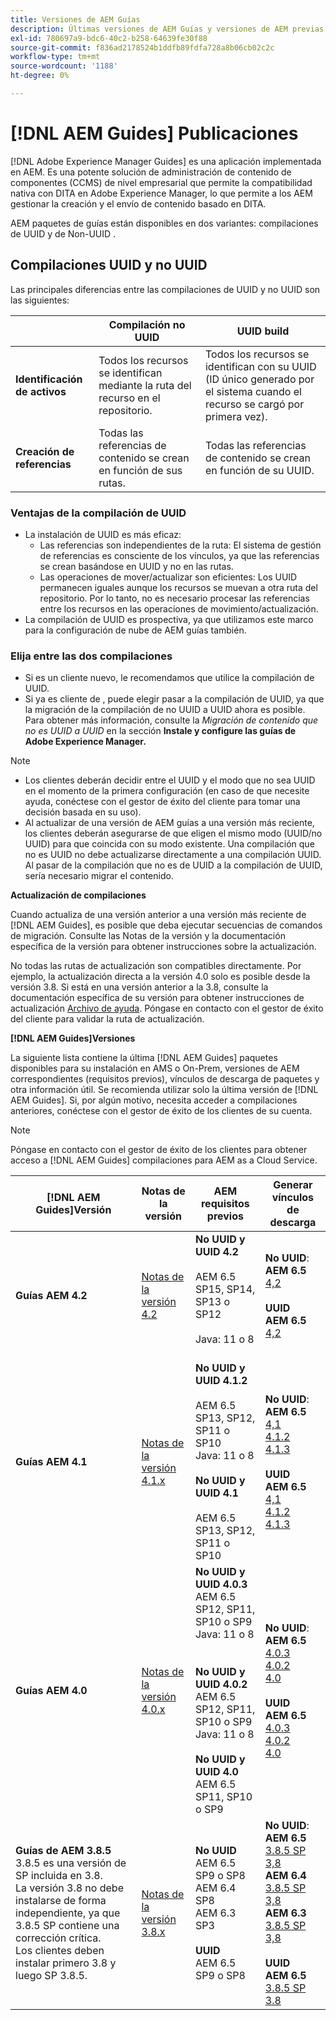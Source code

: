 ```yaml
---
title: Versiones de AEM Guías
description: Últimas versiones de AEM Guías y versiones de AEM previas
exl-id: 780697a9-bdc6-40c2-b258-64639fe30f88
source-git-commit: f836ad2178524b1ddfb89fdfa728a8b06cb02c2c
workflow-type: tm+mt
source-wordcount: '1188'
ht-degree: 0%

---
```


# [!DNL AEM Guides] Publicaciones

[!DNL Adobe Experience Manager Guides] es una aplicación implementada en AEM. Es una potente solución de administración de contenido de componentes (CCMS) de nivel empresarial que permite la compatibilidad nativa con DITA en Adobe Experience Manager, lo que permite a los AEM gestionar la creación y el envío de contenido basado en DITA.

AEM paquetes de guías están disponibles en dos variantes: compilaciones de UUID y de Non-UUID .

## Compilaciones UUID y no UUID

Las principales diferencias entre las compilaciones de UUID y no UUID son las siguientes:

|  | Compilación no UUID | UUID build |
|---|---|---|
| **Identificación de activos** | Todos los recursos se identifican mediante la ruta del recurso en el repositorio. | Todos los recursos se identifican con su UUID (ID único generado por el sistema cuando el recurso se cargó por primera vez). |
| **Creación de referencias** | Todas las referencias de contenido se crean en función de sus rutas. | Todas las referencias de contenido se crean en función de su UUID. |

### Ventajas de la compilación de UUID

* La instalación de UUID es más eficaz:
   * Las referencias son independientes de la ruta: El sistema de gestión de referencias es consciente de los vínculos, ya que las referencias se crean basándose en UUID y no en las rutas.
   * Las operaciones de mover/actualizar son eficientes: Los UUID permanecen iguales aunque los recursos se muevan a otra ruta del repositorio. Por lo tanto, no es necesario procesar las referencias entre los recursos en las operaciones de movimiento/actualización.
* La compilación de UUID es prospectiva, ya que utilizamos este marco para la configuración de nube de AEM guías también.


### Elija entre las dos compilaciones

* Si es un cliente nuevo, le recomendamos que utilice la compilación de UUID.
* Si ya es cliente de , puede elegir pasar a la compilación de UUID, ya que la migración de la compilación de no UUID a UUID ahora es posible. Para obtener más información, consulte la *Migración de contenido que no es UUID a UUID* en la sección **Instale y configure las guías de Adobe Experience Manager.**

>[!NOTE]
>
>* Los clientes deberán decidir entre el UUID y el modo que no sea UUID en el momento de la primera configuración (en caso de que necesite ayuda, conéctese con el gestor de éxito del cliente para tomar una decisión basada en su uso).
>* Al actualizar de una versión de AEM guías a una versión más reciente, los clientes deberán asegurarse de que eligen el mismo modo (UUID/no UUID) para que coincida con su modo existente. Una compilación que no es UUID no debe actualizarse directamente a una compilación UUID. Al pasar de la compilación que no es de UUID a la compilación de UUID, sería necesario migrar el contenido.


**Actualización de compilaciones**

Cuando actualiza de una versión anterior a una versión más reciente de [!DNL AEM Guides], es posible que deba ejecutar secuencias de comandos de migración. Consulte las Notas de la versión y la documentación específica de la versión para obtener instrucciones sobre la actualización.

No todas las rutas de actualización son compatibles directamente. Por ejemplo, la actualización directa a la versión 4.0 solo es posible desde la versión 3.8. Si está en una versión anterior a la 3.8, consulte la documentación específica de su versión para obtener instrucciones de actualización [Archivo de ayuda](https://helpx.adobe.com/xml-documentation-for-experience-manager/archive.html).
Póngase en contacto con el gestor de éxito del cliente para validar la ruta de actualización.

**[!DNL AEM Guides]Versiones**

La siguiente lista contiene la última [!DNL AEM Guides] paquetes disponibles para su instalación en AMS o On-Prem, versiones de AEM correspondientes (requisitos previos), vínculos de descarga de paquetes y otra información útil. Se recomienda utilizar solo la última versión de [!DNL AEM Guides]. Si, por algún motivo, necesita acceder a compilaciones anteriores, conéctese con el gestor de éxito de los clientes de su cuenta.

>[!NOTE]
>
>Póngase en contacto con el gestor de éxito de los clientes para obtener acceso a [!DNL AEM Guides] compilaciones para AEM as a Cloud Service.

| [!DNL AEM Guides]Versión  | Notas de la versión | AEM requisitos previos | Generar vínculos de descarga |
|---|---|---|---|
| **Guías AEM 4.2** | [Notas de la versión 4.2](https://experienceleague.adobe.com/docs/experience-manager-guides-learn/tutorials/release-info/release-notes/on-prem-release-notes/release-notes-4.2.html) | **No UUID y UUID 4.2**<br><br> AEM 6.5 SP15, SP14, SP13 o SP12 <br><br>Java: 11 o 8<br><br> | **No UUID**: <br> **AEM 6.5** <br>[4,2](https://experience.adobe.com/#/downloads/content/software-distribution/en/aem.html?package=%2Fcontent%2Fsoftware-distribution%2Fen%2Fdetails.html%2Fcontent%2Fdam%2Faem%2Fpublic%2Faemdox%2F4-2%2F4-2-non-uuid%2Fcom.adobe.fmdita-6.5-4.2.229.zip)<br><br> **UUID** <br>**AEM 6.5** <br>[4,2](https://experience.adobe.com/#/downloads/content/software-distribution/en/aem.html?package=%2Fcontent%2Fsoftware-distribution%2Fen%2Fdetails.html%2Fcontent%2Fdam%2Faem%2Fpublic%2Faemdox%2F4-2%2F4-2-uuid%2Fcom.adobe.fmdita-6.5-uuid-4.2.229.zip)<br> |
| **Guías AEM 4.1** | [Notas de la versión 4.1.x](https://experienceleague.adobe.com/docs/experience-manager-guides-learn/tutorials/release-info/release-notes/on-prem-release-notes/release-notes-4.1.html) | **No UUID y UUID 4.1.2**<br><br> AEM 6.5 SP13, SP12, SP11 o SP10 <br>Java: 11 o 8 <br><br>**No UUID y UUID 4.1**<br><br> AEM 6.5 SP13, SP12, SP11 o SP10 | **No UUID**: <br> **AEM 6.5** <br>[4,1](https://experience.adobe.com/#/downloads/content/software-distribution/en/aem.html?package=%2Fcontent%2Fsoftware-distribution%2Fen%2Fdetails.html%2Fcontent%2Fdam%2Faem%2Fpublic%2Faemdox%2F4-1%2F4-1-non-uuid%2Fcom.adobe.fmdita-6.5-4.1.159.zip)<br>[4.1.2](https://experience.adobe.com/#/downloads/content/software-distribution/en/aem.html?package=%2Fcontent%2Fsoftware-distribution%2Fen%2Fdetails.html%2Fcontent%2Fdam%2Faem%2Fpublic%2Faemdox%2F4-1-2%2F4-1-2-non-uuid%2Fcom.adobe.fmdita-6.5-sp-4.1.2.11.zip)<br>[4.1.3](https://experience.adobe.com/#/downloads/content/software-distribution/en/aem.html?package=%2Fcontent%2Fsoftware-distribution%2Fen%2Fdetails.html%2Fcontent%2Fdam%2Faem%2Fpublic%2Faemdox%2F4-1-3%2F4-1-3-non-uuid%2Fcom.adobe.fmdita-6.5-sp-4.1.3.2.zip)<br><br> **UUID** <br>**AEM 6.5** <br>[4,1](https://experience.adobe.com/#/downloads/content/software-distribution/en/aem.html?package=%2Fcontent%2Fsoftware-distribution%2Fen%2Fdetails.html%2Fcontent%2Fdam%2Faem%2Fpublic%2Faemdox%2F4-1%2F4-1-uuid%2Fcom.adobe.fmdita-6.5-uuid-4.1.159.zip)<br>[4.1.2](https://experience.adobe.com/#/downloads/content/software-distribution/en/aem.html?package=%2Fcontent%2Fsoftware-distribution%2Fen%2Fdetails.html%2Fcontent%2Fdam%2Faem%2Fpublic%2Faemdox%2F4-1-2%2F4-1-2-uuid%2Fcom.adobe.fmdita.uuid-6.5-sp-4.1.2.11.zip)<br>[4.1.3](https://experience.adobe.com/#/downloads/content/software-distribution/en/aem.html?package=%2Fcontent%2Fsoftware-distribution%2Fen%2Fdetails.html%2Fcontent%2Fdam%2Faem%2Fpublic%2Faemdox%2F4-1-3%2F4-1-3-uuid%2Fcom.adobe.fmdita.uuid-6.5-sp-4.1.3.2.zip) |
| **Guías AEM 4.0** | [Notas de la versión 4.0.x](https://helpx.adobe.com/xml-documentation-for-experience-manager/release-note/release-notes-xml-documentation-solution-4-0.html) | **No UUID y UUID 4.0.3**<br> AEM 6.5 SP12, SP11, SP10 o SP9 <br>Java: 11 o 8 <br><br> <br>**No UUID y UUID 4.0.2** <br> AEM 6.5 SP12, SP11, SP10 o SP9 <br>Java: 11 o 8 <br><br> **No UUID y UUID 4.0** <br> AEM 6.5 SP11, SP10 o SP9 | **No UUID**: <br> **AEM 6.5** <br>[4.0.3](https://experience.adobe.com/#/downloads/content/software-distribution/en/aem.html?package=%2Fcontent%2Fsoftware-distribution%2Fen%2Fdetails.html%2Fcontent%2Fdam%2Faem%2Fpublic%2Faemdox%2F4-0-3%2F4-0-2-non-uuid%2Fcom.adobe.fmdita-6.5-hotfix-4.0.3.1.zip)<br>[4.0.2](https://experience.adobe.com/#/downloads/content/software-distribution/en/aem.html?package=%2Fcontent%2Fsoftware-distribution%2Fen%2Fdetails.html%2Fcontent%2Fdam%2Faem%2Fpublic%2Faemdox%2F4-0-2%2F4-0-2-non-uuid%2Fcom.adobe.fmdita-6.5-sp-4.0.2.10.zip)  <br> [4.0](https://experience.adobe.com/#/downloads/content/software-distribution/en/aem.html?package=/content/software-distribution/en/details.html/content/dam/aem/public/aemdox/4-0/4-0-non-uuid/com.adobe.fmdita-6.5-4.0.70.zip)  <br><br> **UUID** <br>**AEM 6.5**  <br>[4.0.3](https://experience.adobe.com/#/downloads/content/software-distribution/en/aem.html?package=%2Fcontent%2Fsoftware-distribution%2Fen%2Fdetails.html%2Fcontent%2Fdam%2Faem%2Fpublic%2Faemdox%2F4-0-3%2F4-0-3-uuid%2Fcom.adobe.fmdita.uuid-6.5-hotfix-4.0.3.1.zip) <br>[4.0.2](https://experience.adobe.com/#/downloads/content/software-distribution/en/aem.html?package=%2Fcontent%2Fsoftware-distribution%2Fen%2Fdetails.html%2Fcontent%2Fdam%2Faem%2Fpublic%2Faemdox%2F4-0-2%2F4-0-2-uuid%2Fcom.adobe.fmdita.uuid-6.5-sp-4.0.2.10.zip)<br> [4.0](https://experience.adobe.com/#/downloads/content/software-distribution/en/aem.html?package=/content/software-distribution/en/details.html/content/dam/aem/public/aemdox/4-0/4-0-uuid/com.adobe.fmdita-6.5-uuid-4.0.70.zip) |
| **Guías de AEM 3.8.5** <br> 3.8.5 es una versión de SP incluida en 3.8. <br>La versión 3.8 no debe instalarse de forma independiente, ya que 3.8.5 SP contiene una corrección crítica. <br>Los clientes deben instalar primero 3.8 y luego SP 3.8.5. | [Notas de la versión 3.8.x](https://helpx.adobe.com/xml-documentation-for-experience-manager/release-note/release-notes-xml-documentation-solution-3-8.html) | **No UUID** <br> AEM 6.5 SP9 o SP8 <br> AEM 6.4 SP8 <br> AEM 6.3 SP3 <br><br> **UUID** <br> AEM 6.5 SP9 o SP8 | **No UUID**: <br> **AEM 6.5** <br> [3.8.5 SP](https://experience.adobe.com/#/downloads/content/software-distribution/en/aem.html?package=/content/software-distribution/en/details.html/content/dam/aem/public/aemdox/3-8-5/com.adobe.fmdita-6.5-hotfix-3.8.5.2.zip) <br>[3,8](https://experience.adobe.com/#/downloads/content/software-distribution/en/aem.html?package=/content/software-distribution/en/details.html/content/dam/aem/public/aemdox/3-8/com.adobe.fmdita-6.5-3.8.166.zip)<br> **AEM 6.4** <br> [3.8.5 SP](https://experience.adobe.com/#/downloads/content/software-distribution/en/aem.html?package=/content/software-distribution/en/details.html/content/dam/aem/public/aemdox/3-8-5/com.adobe.fmdita-6.4-hotfix-3.8.5.1.zip) <br>[3,8](https://experience.adobe.com/#/downloads/content/software-distribution/en/aem.html?package=/content/software-distribution/en/details.html/content/dam/aem/public/aemdox/3-8/com.adobe.fmdita-6.4-3.8.166.zip) <br> **AEM 6.3** <br> [3.8.5 SP](https://experience.adobe.com/#/downloads/content/software-distribution/en/aem.html?package=/content/software-distribution/en/details.html/content/dam/aem/public/aemdox/3-8-5/com.adobe.fmdita-6.3-hotfix-3.8.5.1.zip) <br>[3,8](https://experience.adobe.com/#/downloads/content/software-distribution/en/aem.html?package=/content/software-distribution/en/details.html/content/dam/aem/public/aemdox/3-8/com.adobe.fmdita-6.3-3.8.166.zip) <br><br> **UUID** <br>**AEM 6.5** <br> [3.8.5 SP](https://experience.adobe.com/#/downloads/content/software-distribution/en/aem.html?package=/content/software-distribution/en/details.html/content/dam/aem/public/aemdox/3-8-5uuid/com.adobe.fmdita.uuid-6.5-hotfix-3.8.5.2.zip) <br> [3.8](https://experience.adobe.com/#/downloads/content/software-distribution/en/aem.html?package=/content/software-distribution/en/details.html/content/dam/aem/public/aemdox/3-8uuid/com.adobe.fmdita.uuid-6.5-3.8.168.zip) |
